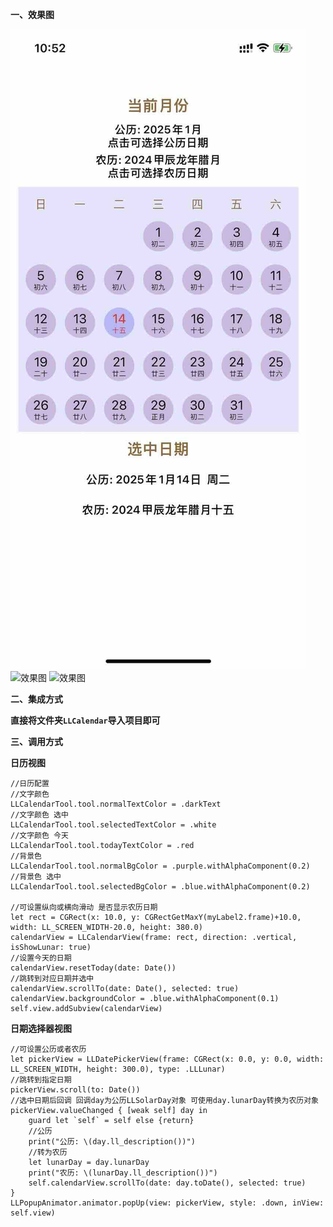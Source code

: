
**一、效果图**

![效果图](https://github.com/xiaoyi3699/LLCalendar/blob/main/preview1.jpg?raw=true)
![效果图](https://github.com/xiaoyi3699/LLCalendar/blob/main/preview2.jpg?raw=true)
![效果图](https://github.com/xiaoyi3699/LLCalendar/blob/main/preview3.jpg?raw=true)

**二、集成方式**

**直接将文件夹`LLCalendar`导入项目即可**

**三、调用方式**

**日历视图**

```
//日历配置
//文字颜色
LLCalendarTool.tool.normalTextColor = .darkText
//文字颜色 选中
LLCalendarTool.tool.selectedTextColor = .white
//文字颜色 今天
LLCalendarTool.tool.todayTextColor = .red
//背景色
LLCalendarTool.tool.normalBgColor = .purple.withAlphaComponent(0.2)
//背景色 选中
LLCalendarTool.tool.selectedBgColor = .blue.withAlphaComponent(0.2)

//可设置纵向或横向滑动 是否显示农历日期
let rect = CGRect(x: 10.0, y: CGRectGetMaxY(myLabel2.frame)+10.0, width: LL_SCREEN_WIDTH-20.0, height: 380.0)
calendarView = LLCalendarView(frame: rect, direction: .vertical, isShowLunar: true)
//设置今天的日期
calendarView.resetToday(date: Date())
//跳转到对应日期并选中
calendarView.scrollTo(date: Date(), selected: true)
calendarView.backgroundColor = .blue.withAlphaComponent(0.1)
self.view.addSubview(calendarView)

```

**日期选择器视图**

```
//可设置公历或者农历
let pickerView = LLDatePickerView(frame: CGRect(x: 0.0, y: 0.0, width: LL_SCREEN_WIDTH, height: 300.0), type: .LLLunar)
//跳转到指定日期
pickerView.scroll(to: Date())
//选中日期后回调 回调day为公历LLSolarDay对象 可使用day.lunarDay转换为农历对象
pickerView.valueChanged { [weak self] day in
    guard let `self` = self else {return}
    //公历
    print("公历: \(day.ll_description())")
    //转为农历
    let lunarDay = day.lunarDay
    print("农历: \(lunarDay.ll_description())")
    self.calendarView.scrollTo(date: day.toDate(), selected: true)
}
LLPopupAnimator.animator.popUp(view: pickerView, style: .down, inView: self.view)

```
